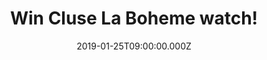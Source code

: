 ---
campaign-uuid: "c-96c44ce7-f78a-442e-a3fc-77d2351b0358"
type: "Competition"
category: "Gifts"
date: "2019-01-25T09:00:00.000Z"
end-date: "2019-02-25T23:59:00.000Z"
disable-form: false
is_promoted: false
has_entry_page: true
title: "Win Cluse La Boheme watch!"
competition-description: "<p>A schmuckes treasure for your treasure chest. The rose\
  \ gold La Boheme by Cluse impress with their timeless and elegant design. This is\
  \ the finishing touch to any outfit and radiates with its simple, elegant look and\
  \ feel your very own unique charm.</p>\n<p>Feeling pretty has never been so easy.</p>\n"
hero-header: "Win Cluse La Boheme watch!"
terms-confirmation: "N/A"
banner-img: "https://assets.expresslyapp.com/asset-4b779e8a-cc4f-4096-8913-7ff49ec190bb.jpg"
logo-left-href: "http://club.expressly.io"
logo-left-image: "https://assets.expresslyapp.com/asset-c69225e5-faef-4469-830f-e2375bb3cd18.jpg"
logo-left-title: "Expressly Club"
bg-image-hero: "https://assets.expresslyapp.com/asset-52624657-cecb-417d-bd84-0dbeb3aefbef.jpg"
bg-image-first: "https://assets.expresslyapp.com/asset-4661a3bb-5bc1-4ce1-8794-1cf7708709d3.jpg"
section1-content: "<p>To ensure the fine detail of La Boheme and the 2\_hand quartz\
  \ movement, which is covered by an almost very thin stainless steel case in rose\
  \ gold includes. In addition, this timer is an shape converter, because the replaceable\
  \ bracelet you can store your daily companion its entirely according to your taste\
  \ and style.</p>\n<p>Enter the form below for a chance to win. Cluse, Extremely\
  \ brilliant!</p>\n"
entry-title: "Win Cluse La Boheme watch!"
entry-content: "<p>Enter the draw to win Cluse La Boheme watch\nby completing the\
  \ form below before 23:59 on 25th of February 2019.</p>\n"
has-winner: false
prize-description: "Cluse La Boheme watch in black."
country-restrictions:
- "GB"
---